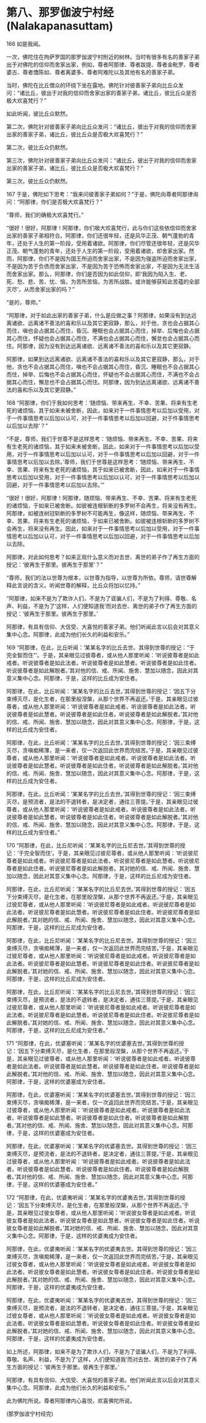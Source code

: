 # 第八、那罗伽波宁村经(Nalakapanasuttam)

166 如是我闻。

一次，佛陀住在拘萨罗国的那罗伽波宁村附近的树林。当时有很多有名的善家子弟出于对佛陀的信仰而舍家出家，例如，尊者阿那律、尊者跋提、尊者金毗罗、尊者婆古、尊者憍陈如、尊者离婆多、尊者阿难陀以及其他有名的善家子弟。

当时，佛陀在比丘僧众的环绕下坐在露地。佛陀针对彼善家子弟向比丘众发问：“诸比丘，彼出于对我的信仰而舍家出家的善家子弟，诸比丘，彼比丘众是否极大欢喜梵行？”

如此听闻，彼比丘众默然。

第二次，佛陀针对彼善家子弟向比丘众发问：“诸比丘，彼出于对我的信仰而舍家出家的善家子弟，诸比丘，彼比丘众是否极大欢喜梵行？”

第二次，彼比丘众仍默然。

第三次，佛陀针对彼善家子弟向比丘众发问：“诸比丘，彼出于对我的信仰而舍家出家的善家子弟，诸比丘，彼比丘众是否极大欢喜梵行？”

第三次，彼比丘众仍默然。

167 于是，佛陀如下思考：“我来问彼善家子弟如何？”于是，佛陀向尊者阿那律询问：“阿那律，你们是否极大欢喜梵行？”

“尊师，我们的确极大欢喜梵行。”

“很好！很好，阿那律！阿那律，你们极大欢喜梵行，此与你们这些依信仰而舍家出家的善家子弟相符合。阿那律，你们还很年轻，还是风华正茂、朝气蓬勃的青年，还处于人生的第一阶段，受用着诸欲。阿那律，你们尽管还很年轻，还是风华正茂、朝气蓬勃的青年，还处于人生的第一阶段，受用着诸欲，却舍家出家。然而，阿那律，你们不是因为国王所迫而舍家出家，不是因为强盗所迫而舍家出家，不是因为苦于负债而舍家出家，不是因为苦于恐怖而舍家出家，不是因为无法生活而舍家出家。那么，阿那律，你们是否因为如此信仰，即‘我因为陷入生、老、死、愁、悲、苦、忧、恼，为苦所苦恼，为苦所战胜。或许能够获知此苦蕴的全部灭尽’，从而舍家出家的吗？”

“是的，尊师。”

“阿那律，对于如此出家的善家子弟，什么是应做之事？阿那律，如果没有到达远离诸欲、远离诸不善法的喜和乐以及其它更寂静，那么，对于他，贪也会占据其心而住，嗔也会占据其心而住，昏沉、睡眠也会占据其心而住，掉举、后悔也会占据其心而住，怀疑也会占据其心而住，不满也会占据其心而住，懈怠也会占据其心而住。阿那律，因为没有到达远离诸欲、远离诸不善法的喜和乐以及其它更寂静。

阿那律，如果到达远离诸欲、远离诸不善法的喜和乐以及其它更寂静，那么，对于他，贪也不会占据其心而住，嗔也不会占据其心而住，昏沉、睡眠也不会占据其心而住，掉举、后悔也不会占据其心而住，怀疑也不会占据其心而住，不满也不会占据其心而住，懈怠也不会占据其心而住。阿那律，因为到达远离诸欲、远离诸不善法的喜和乐以及其它更寂静。”

168 “阿那律，你们于我如何思考：‘随烦恼、带来再生、不幸、苦果、将来有生老死的诸烦恼，其于如来未被舍断，因此，如来对于一件事情思考以后加以受用，对于一件事情思考以后加以认可，对于一件事情思考以后加以回避，对于件事情思考以后加以去除’？”

“不是，尊师，我们于世尊不是这样思考：‘随烦恼、带来再生、不幸、苦果、将来有生老死的诸烦恼，其于如来未被舍断，因此，如来对于一件事情思考以后加以受用，对于一件事情思考以后加以认可，对于一件事情思考以后加以回避，对于一件事情思考以后加以去除。’尊师，我们于世尊是这样思考：‘随烦恼、带来再生、不幸、苦果、将来有生老死的诸烦恼，其于如来已被舍断，因此，如来对于一件事情思考以后加以受用，对于一件事情思考以后加以认可，对于一件事情思考以后加以回避，对于一件事情思考以后加以去除。’”

“很好！很好，阿那律！阿那律，随烦恼、带来再生、不幸、苦果、将来有生老死的诸烦恼，于如来已被舍断。如彼被连根斩断的多罗树不会再生，将来没有再生。阿那律，如被连树冠斩断的多罗树不可能再生，像这样，随烦恼、带来再生、不幸、苦果、将来有生老死的诸烦恼，于如来已被舍断。如彼被连根斩断的多罗树不会再生，将来没有再生。因此，如来对于一件事情思考以后加以受用，对于一件事情思考以后加以认可，对于一件事情思考以后加以回避，对于一件事情思考以后加以去除。

阿那律，对此如何思考？如来正观什么意义而对去世、离世的弟子作了再生方面的授记：‘彼再生于那里。彼再生于那里’？”

“尊师，我们的法以世尊为根本，以世尊为指导，以世尊为所依。尊师，请世尊解释此言说的含义。听闻世尊的解释，比丘众将加以忆持。”

“阿那律，如来不是为了欺诈人们，不是为了诓骗人们，不是为了利得、尊敬、名声、利益，不是为了‘这样，人们便知道我’而对去世、离世的弟子作了再生方面的授记：‘彼再生于那里。彼再生于那里。’

阿那律，有具有信仰、大信受、大喜悦的善家子弟。他们听闻此言以后会对其意义集中心念。阿那律，此成为他们长久的利益和安乐。”

169 “阿那律，在此，比丘听闻：‘某某名字的比丘去世。其得到世尊的授记：“于完全智而住”’。于是，其亲眼见过彼尊者，或从他人那里听闻：‘听说彼尊者是如此戒者。听说彼尊者是如此法者。听说彼尊者是如此慧者。听说彼尊者是如此住者。听说彼尊者是如此解脱者。’其对他的信、戒、所闻、施舍、慧加以随念，因此对其意义集中心念。阿那律，于是，这样的比丘成为安住者。

阿那律，在此，比丘听闻：‘某某名字的比丘去世。’其得到世尊的授记：‘因五下分束缚灭尽，是化生者，在那里般涅槃，从那个世界不再返还。’于是，其亲眼见过彼尊者，或从他人那里听闻：‘听说彼尊者是如此戒者。听说彼尊者是如此法者。听说彼尊者是如此慧者。听说彼尊者是如此住者。听说彼尊者是如此解脱者。’其对他的信、戒、所闻、施舍、慧加以随念，因此对其意义集中心念。阿那律，于是，这样的比丘成为安住者。

阿那律，在此，比丘听闻：‘某某名字的比丘去世。’其得到世尊的授记：‘因三束缚灭尽，贪嗔痴稀薄，是一来者，仅一次返回此世界而完结苦。’于是，其亲眼见过彼尊者，或从他人那里听闻：‘听说彼尊者是如此戒者。听说彼尊者是如此法者。听说彼尊者是如此慧者。听说彼尊者是如此住者。听说彼尊者是如此解脱者。’其对他的信、戒、所闻、施舍、慧加以随念，因此对其意义集中心念。阿那律，于是，这样的比丘成为安住者。

阿那律，在此，比丘听闻：‘某某名字的比丘去世。’其得到世尊的授记：‘因三束缚灭尽，是预流者，是法的不退转者，是决定者，通往三菩提。’于是，其亲眼见过彼尊者，或从他人那里听闻：‘听说彼尊者是如此戒者。听说彼尊者是如此法者。听说彼尊者是如此慧者。听说彼尊者是如此住者。听说彼尊者是如此解脱者。’其对他的信、戒、所闻、施舍、慧加以随念，因此对其意义集中心念。阿那律，于是，这样的比丘成为安住者。”

170 “阿那律，在此，比丘尼听闻：‘某某名字的比丘尼去世。’其得到世尊的授记：‘于完全智而住’。于是，其亲眼见过彼尼尊者，或从他人那里听闻：‘听说彼尼尊者是如此戒者。听说彼尼尊者是如此法者。听说彼尼尊者是如此慧者。听说彼尼尊者是如此住者。听说彼尼尊者是如此解脱者。其对她的信、戒、所闻、施舍、慧加以随念，因此对其意义集中心念。阿那律，于是，这样的比丘尼成为安住者。

阿那律，在此，比丘尼听闻：‘某某名字的比丘尼去世。’其得到世尊的授记：‘因五下分束缚灭尽，是化生者，在那里般涅槃，从那个世界不再返还。’于是，其亲眼见过彼尼尊者，或从他人那里听闻：‘听说彼尼尊者是如此戒者。听说彼尼尊者是如此法者。听说彼尼尊者是如此慧者。听说彼尼尊者是如此住者。听说彼尼尊者是如此解脱者。’其对她的信、戒、所闻、施舍、慧加以随念，因此对其意义集中心念。阿那律，于是，这样的比丘尼成为安住者。

阿那律，在此，比丘尼听闻：‘某某名字的比丘尼去世。其得到世尊的授记：‘因三束缚灭尽，贪嗔痴稀薄，是一来者，仅一次返回此世界而完结苦。’于是，其亲眼见过彼尼尊者，或从他人那里听闻：‘听说彼尼尊者是如此戒者。听说彼尼尊者是如此法者。听说彼尼尊者是如此慧者。听说彼尼尊者是如此住者。听说彼尼尊者是如此解脱者。’其对她的信、戒、所闻、施舍、慧加以随念，因此对其意义集中心念。阿那律，于是，这样的比丘尼成为安住者。

阿那律，在此，比丘尼听闻：‘某某名字的比丘尼去世。’其得到世尊的授记：‘因三束缚灭尽，是预流者，是法的不退转者，是决定者，通往三菩提。’于是，其亲眼见过彼尼尊者，或从他人那里听闻：‘听说彼尼尊者是如此戒者。听说彼尼尊者是如此法者。听说彼尼尊者是如此慧者。听说彼尼尊者是如此住者。听说彼尼尊者是如此解脱者。’其对她的信、戒、所闻、施舍、慧加以随念，因此对其意义集中心念。阿那律，于是，这样的比丘尼成为安住者。”

171 “阿那律，在此，优婆塞听闻：‘某某名字的优婆塞去世。’其得到世尊的授记：‘因五下分束缚灭尽，是化生者，在那里般涅槃，从那个世界不再返还。’于是，其亲眼见过彼尊者，或从他人那里听闻：‘听说彼尊者是如此戒者。听说彼尊者是如此法者。听说彼尊者是如此慧者。听说彼尊者是如此住者。听说彼尊者是如此解脱者。’其对他的信、戒、所闻、施舍、慧加以随念，因此对其意义集中心念。阿那律，于是，这样的优婆塞成为安住者。

阿那律，在此，优婆塞听闻：‘某某名字的优婆塞去世。’其得到世尊的授记：‘因三束缚灭尽，贪嗔痴稀薄，是一来者，仅一次返回此世界而完结苦。’于是，其亲眼见过彼尊者，或从他人那里听闻：‘听说彼尊者是如此戒者。听说彼尊者是如此法者。听说彼尊者是如此慧者。听说彼尊者是如此住者。听说彼尊者是如此解脱者。’其对他的信、戒、所闻、施舍、慧加以随念，因此对其意义集中心念。阿那律，于是，这样的优婆塞成为安住者。

阿那律，在此，优婆塞听闻：‘某某名字的优婆塞去世。其得到世尊的授记：‘因三束缚灭尽，是预流者，是法的不退转者，是决定者，通往三菩提。’于是，其亲眼见过彼尊者，或从他人那里听闻：‘听说彼尊者是如此戒者。听说彼尊者是如此法者。听说彼尊者是如此慧者。听说彼尊者是如此住者。听说彼尊者是如此解脱者。’其对他的信、戒、所闻、施舍、慧加以随念，因此对其意义集中心念。阿那律，于是，这样的优婆塞成为安住者。”

172 “阿那律，在此，优婆夷听闻：‘某某名字的优婆夷去世。’其得到世尊的授记：‘因五下分束缚灭尽，是化生者，在那里般涅槃，从那个世界不再返还。’于是，其亲眼见过彼女尊者，或从他人那里听闻：‘听说彼女尊者是如此戒者。听说彼女尊者是如此法者。听说彼女尊者是如此慧者。听说彼女尊者是如此住者。听说彼女尊者是如此解脱者。’其对她的信、戒、所闻、施舍、慧加以随念，因此对其意义集中心念。阿那律，于是，这样的优婆夷成为安住者。

阿那律，在此，优婆夷听闻：‘某某名字的优婆夷去世。其得到世尊的授记：‘因三束缚灭尽，贪嗔痴稀薄，是一来者，仅一次返回此世界而完结苦。’于是，其亲眼见过彼女尊者，或从他人那里听闻：‘听说彼女尊者是如此戒者。听说彼女尊者是如此法者。听说彼女尊者是如此慧者。听说彼女尊者是如此住者。听说彼女尊者是如此解脱者。’其对她的信、戒、所闻、施舍、慧加以随念，因此对其意义集中心念。阿那律，于是，这样的优婆夷成为安住者。

阿那律，在此，优婆夷听闻：‘某某名字的优婆夷去世。其得到世尊的授记：‘因三束缚灭尽，是预流者，是法的不退转者，是决定者，通往三菩提。’于是，其亲眼见过彼女尊者，或从他人那里听闻：‘听说彼女尊者是如此戒者。听说彼女尊者是如此法者。听说彼女尊者是如此慧者。听说彼女尊者是如此住者。听说彼女尊者是如此解脱者。’其对她的信、戒、所闻、施舍、慧加以随念，因此对其意义集中心念。阿那律，于是，这样的优婆夷成为安住者。

如上所述，阿那律，如来不是为了欺诈人们，不是为了诓骗人们，不是为了利得、尊敬、名声、利益，不是为了‘这样，人们便知道我’而对去世、离世的弟子作了再生方面的授记：‘彼再生于那里。彼再生于那里。’

阿那律，有具有信仰、大信受、大喜悦的善家子弟。他们听闻此言以后会对其意义集中心念。阿那律，此成为他们长久的利益和安乐。”

此为佛陀所说。尊者阿那律内心喜悦，欢喜佛陀所说。

(那罗伽波宁村经完)
